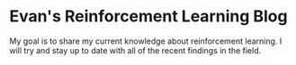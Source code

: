 # Evan's Reinforcement Learning Blog
My goal is to share my current knowledge about reinforcement learning. I will try and stay up to date with all of the recent findings in the field.
